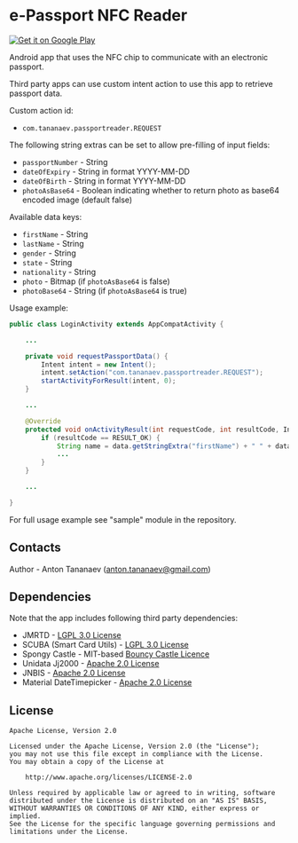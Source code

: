 # e-Passport NFC Reader

[![Get it on Google Play](http://www.tananaev.com/badges/google-play.svg)](https://play.google.com/store/apps/details?id=com.tananaev.passportreader)

Android app that uses the NFC chip to communicate with an electronic passport.

Third party apps can use custom intent action to use this app to retrieve passport data.

Custom action id:
- `com.tananaev.passportreader.REQUEST`

The following string extras can be set to allow pre-filling of input fields:
- `passportNumber` - String
- `dateOfExpiry` - String in format YYYY-MM-DD
- `dateOfBirth` - String in format YYYY-MM-DD
- `photoAsBase64` - Boolean indicating whether to return photo as base64 encoded image (default false)

Available data keys:
- `firstName` - String
- `lastName` - String
- `gender` - String
- `state` - String
- `nationality` - String
- `photo` - Bitmap (if `photoAsBase64` is false)
- `photoBase64` - String (if `photoAsBase64` is true)

Usage example:

```java
public class LoginActivity extends AppCompatActivity {

    ...

    private void requestPassportData() {
        Intent intent = new Intent();
        intent.setAction("com.tananaev.passportreader.REQUEST");
        startActivityForResult(intent, 0);
    }

    ...

    @Override
    protected void onActivityResult(int requestCode, int resultCode, Intent data) {
        if (resultCode == RESULT_OK) {
            String name = data.getStringExtra("firstName") + " " + data.getStringExtra("lastName");
            ...
        }
    }

    ...

}

```

For full usage example see "sample" module in the repository.

## Contacts

Author - Anton Tananaev ([anton.tananaev@gmail.com](mailto:anton.tananaev@gmail.com))

## Dependencies

Note that the app includes following third party dependencies:

- JMRTD - [LGPL 3.0 License](https://www.gnu.org/licenses/lgpl-3.0.en.html)
- SCUBA (Smart Card Utils) - [LGPL 3.0 License](https://www.gnu.org/licenses/lgpl-3.0.en.html)
- Spongy Castle - MIT-based [Bouncy Castle Licence](https://www.bouncycastle.org/licence.html)
- Unidata Jj2000 - [Apache 2.0 License](https://www.apache.org/licenses/LICENSE-2.0)
- JNBIS - [Apache 2.0 License](https://www.apache.org/licenses/LICENSE-2.0)
- Material DateTimepicker - [Apache 2.0 License](https://www.apache.org/licenses/LICENSE-2.0)

## License

    Apache License, Version 2.0

    Licensed under the Apache License, Version 2.0 (the "License");
    you may not use this file except in compliance with the License.
    You may obtain a copy of the License at

        http://www.apache.org/licenses/LICENSE-2.0

    Unless required by applicable law or agreed to in writing, software
    distributed under the License is distributed on an "AS IS" BASIS,
    WITHOUT WARRANTIES OR CONDITIONS OF ANY KIND, either express or implied.
    See the License for the specific language governing permissions and
    limitations under the License.
